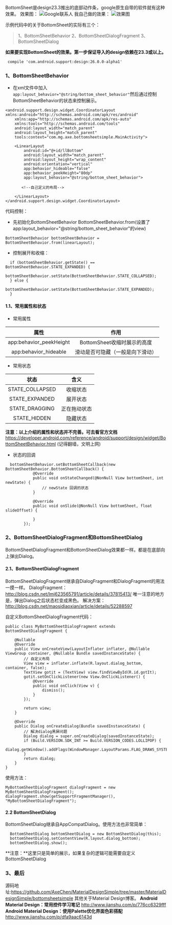 BottomSheet是design23.3推出的底部动作条，google原生自带的软件就有这种效果。
效果图：
![Google联系人](http://upload-images.jianshu.io/upload_images/1930161-553308f727d37c38.gif?imageMogr2/auto-orient/strip)
我自己做的效果：
![效果图](http://upload-images.jianshu.io/upload_images/1930161-3b014a94c8d17ec5.gif?imageMogr2/auto-orient/strip)

示例代码中的关于BottomSheet的实际有三个：

> 1、BottomSheetBehavior
2、BottomSheetDialogFragment
3、BottomSheetDialog

**如果要实现BottomSheet的效果。第一步保证导入的design依赖在23.3或以上。**
```
 compile 'com.android.support:design:26.0.0-alpha1'
```

### 1、BottomSheetBehavior
* 在xml文件中加入``` app:layout_behavior="@string/bottom_sheet_behavior"```然后通过控制BottomSheetBehavior的状态来控制展示。

```
<android.support.design.widget.CoordinatorLayout xmlns:android="http://schemas.android.com/apk/res/android"
    xmlns:app="http://schemas.android.com/apk/res-auto"
    xmlns:tools="http://schemas.android.com/tools"
    android:layout_width="match_parent"
    android:layout_height="match_parent"
    tools:context="com.mg.axe.bottomsheetsimple.MainActivity">

    <LinearLayout
        android:id="@+id/llBottom"
        android:layout_width="match_parent"
        android:layout_height="wrap_content"
        android:orientation="vertical"
        app:behavior_hideable="false"
        app:behavior_peekHeight="80dp"
        app:layout_behavior="@string/bottom_sheet_behavior">

       <!--自己定义的布局-->

    </LinearLayout>
</android.support.design.widget.CoordinatorLayout>
```
代码控制：
* 先初始化BottomSheetBehavior
BottomSheetBehavior.from(设置了app:layout_behavior="@string/bottom_sheet_behavior"的view)
```
BottomSheetBehavior bottomSheetBehavior = BottomSheetBehavior.from(linearLayout);
```
* 控制展开和收缩：
```
  if (bottomSheetBehavior.getState() == BottomSheetBehavior.STATE_EXPANDED) {
            bottomSheetBehavior.setState(BottomSheetBehavior.STATE_COLLAPSED);
  } else {
            bottomSheetBehavior.setState(BottomSheetBehavior.STATE_EXPANDED);
  }
```
#### 1.1、常用属性和状态
* 常用属性 

|属性|作用|
|:-------:|:-------:|
| app:behavior_peekHeight | BottomSheet收缩时展示的高度 |
|app:behavior_hideable|滑动是否可隐藏（一般是向下滑动）|
* 常用状态

|状态|含义|
|:-------:|:-------:|
|STATE_COLLAPSED|收缩状态|
|STATE_EXPANDED|展开状态|
|STATE_DRAGGING|正在拖动状态|
|STATE_HIDDEN|隐藏状态|

**注意：以上介绍的属性和状态并不完善。可去看官方文档**
https://developer.android.com/reference/android/support/design/widget/BottomSheetBehavior.html
(记得翻墙，文明上网)

* 状态的回调
```
  bottomSheetBehavior.setBottomSheetCallback(new BottomSheetBehavior.BottomSheetCallback() {
            @Override
            public void onStateChanged(@NonNull View bottomSheet, int newState) {
                // newState 回调的状态
            }

            @Override
            public void onSlide(@NonNull View bottomSheet, float slideOffset) {

            }
        });
```
### 2、BottomSheetDialogFragment和BottomSheetDialog  
BottomSheetDialogFragment和BottomSheetDialog效果都一样。都是在底部向上弹出Dialog。
#### 2.1、BottomSheetDialogFragment
BottomSheetDialogFragment继承自DialogFragment和DialogFragment的用法一摸一样。
DialogFragment：http://blog.csdn.net/lmj623565791/article/details/37815413/
唯一注意的地方是，弹出Dialog之后状态栏变成黑色。
解决方案：http://blog.csdn.net/maosidiaoxian/article/details/52288597

自定义BottomSheetDialogFragment代码：
```
public class MyBottomSheetDialogFragment extends BottomSheetDialogFragment {

    @Nullable
    @Override
    public View onCreateView(LayoutInflater inflater, @Nullable ViewGroup container, @Nullable Bundle savedInstanceState) {
        // 自定义布局
        View view = inflater.inflate(R.layout.dialog_bottom, container, false);
        TextView gotit = (TextView) view.findViewById(R.id.gotIt);
        gotit.setOnClickListener(new View.OnClickListener() {
            @Override
            public void onClick(View v) {
                dismiss();
            }
        });

        return view;
    }

    @Override
    public Dialog onCreateDialog(Bundle savedInstanceState) {
        // 解决dialog黑屏问题
        Dialog dialog = super.onCreateDialog(savedInstanceState);
        if (Build.VERSION.SDK_INT >= Build.VERSION_CODES.LOLLIPOP) {
            dialog.getWindow().addFlags(WindowManager.LayoutParams.FLAG_DRAWS_SYSTEM_BAR_BACKGROUNDS);
        }
        return dialog;
    }
}
```
使用方法：
```
MyBottomSheetDialogFragment dialogFragment = new MyBottomSheetDialogFragment();
dialogFragment.show(getSupportFragmentManager(), "MyBottomSheetDialogFragment");
```

#### 2.2 BottomSheetDialog
BottomSheetDialog继承自AppCompatDialog。使用方法也非常简单：
```
  BottomSheetDialog bottomSheetDialog = new BottomSheetDialog(this);
  bottomSheetDialog.setContentView(R.layout.dialog_bottom);
  bottomSheetDialog.show();
```
**注意：**这里只是简单的展示，如果复杂的逻辑可能需要自定义BottomSheetDialog

### 3、最后
源码地址:https://github.com/AxeChen/MaterialDesignSimple/tree/master/MaterialDesignSimple/bottomsheetsimple
其他关于Material Design博客。
**Android Material Design：常用控件学习笔记**
http://www.jianshu.com/p/776cc6329fff 
**Android Material Design：使用Palette优化界面色彩搭配**
http://www.jianshu.com/p/dfa9aac6143d
